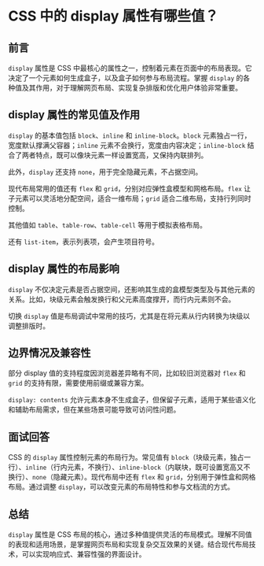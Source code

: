 # CSS 中的 display 属性有哪些值？

## 前言

`display` 属性是 CSS 中最核心的属性之一，控制着元素在页面中的布局表现。它决定了一个元素如何生成盒子，以及盒子如何参与布局流程。掌握 `display` 的各种值及其作用，对于理解网页布局、实现复杂排版和优化用户体验非常重要。

## display 属性的常见值及作用

`display` 的基本值包括 `block`、`inline` 和 `inline-block`。`block` 元素独占一行，宽度默认撑满父容器；`inline` 元素不会换行，宽度由内容决定；`inline-block` 结合了两者特点，既可以像块元素一样设置宽高，又保持内联排列。

此外，`display` 还支持 `none`，用于完全隐藏元素，不占据空间。

现代布局常用的值还有 `flex` 和 `grid`，分别对应弹性盒模型和网格布局。`flex` 让子元素可以灵活地分配空间，适合一维布局；`grid` 适合二维布局，支持行列同时控制。

其他值如 `table`、`table-row`、`table-cell` 等用于模拟表格布局。

还有 `list-item`，表示列表项，会产生项目符号。

## display 属性的布局影响

`display` 不仅决定元素是否占据空间，还影响其生成的盒模型类型及与其他元素的关系。比如，块级元素会触发换行和父元素高度撑开，而行内元素则不会。

切换 `display` 值是布局调试中常用的技巧，尤其是在将元素从行内转换为块级以调整排版时。

## 边界情况及兼容性

部分 display 值的支持程度因浏览器差异略有不同，比如较旧浏览器对 `flex` 和 `grid` 的支持有限，需要使用前缀或兼容方案。

`display: contents` 允许元素本身不生成盒子，但保留子元素，适用于某些语义化和辅助布局需求，但在某些场景可能导致可访问性问题。

## 面试回答

CSS 的 `display` 属性控制元素的布局行为。常见值有 `block`（块级元素，独占一行）、`inline`（行内元素，不换行）、`inline-block`（内联块，既可设置宽高又不换行）、`none`（隐藏元素）。现代布局中还有 `flex` 和 `grid`，分别用于弹性盒和网格布局。通过调整 `display`，可以改变元素的布局特性和参与文档流的方式。

## 总结

`display` 属性是 CSS 布局的核心，通过多种值提供灵活的布局模式。理解不同值的表现和适用场景，是掌握网页布局和实现复杂交互效果的关键。结合现代布局技术，可以实现响应式、兼容性强的界面设计。